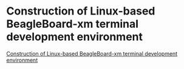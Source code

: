 # Construction of Linux-based BeagleBoard-xm terminal development environment
[Construction of Linux-based BeagleBoard-xm terminal development environment](https://aiwithcloud.com/2022/09/15/construction_of_linux_based_beagleboard_xm_terminal_development_environment/)